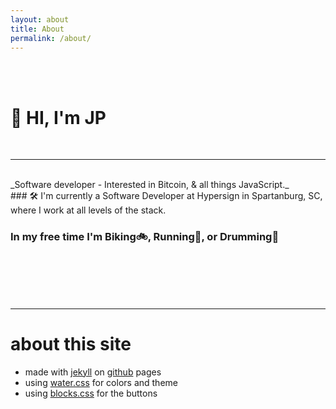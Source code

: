 ```yaml
---
layout: about
title: About
permalink: /about/
---
```

<br /><br />
# 🍜 HI, I'm JP
<br /> 

-----
<br />
_Software developer - Interested in Bitcoin, & all things JavaScript._
<br />
### 🛠 I'm currently a Software Developer at Hypersign in Spartanburg, SC, where I work at all levels of the stack.

### In my free time I'm Biking🚲, Running👟, or Drumming🥁




<br /><br /><br /><br />

------

# about this site
* made with [jekyll](https://jekyllrb.com/) on [github](https://github.com/johnpaulkiser/johnpaulkiser) pages
* using [water.css](https://kognise.github.io/water.css/) for colors and theme
* using [blocks.css](https://thesephist.github.io/blocks.css/) for the <span class="block inline accent"> buttons </span> 

